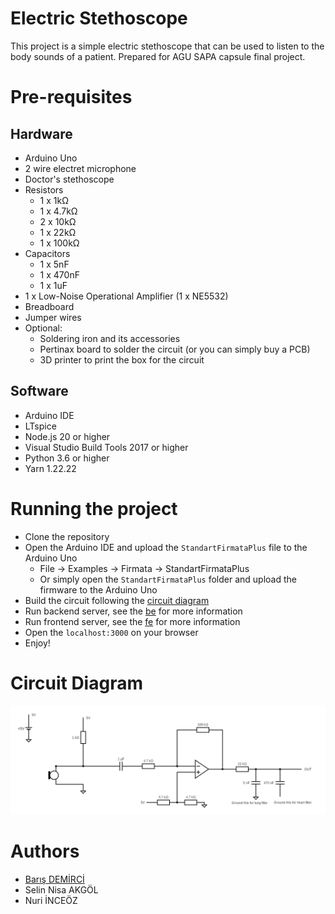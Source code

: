 # Electric Stethoscope

This project is a simple electric stethoscope that can be used to listen to the body sounds of a patient. Prepared for AGU SAPA capsule final project.

# Pre-requisites

## Hardware
- Arduino Uno
- 2 wire electret microphone
- Doctor's stethoscope
- Resistors
    - 1 x 1kΩ
    - 1 x 4.7kΩ
    - 2 x 10kΩ
    - 1 x 22kΩ
    - 1 x 100kΩ
- Capacitors
    - 1 x 5nF
    - 1 x 470nF
    - 1 x 1uF
- 1 x Low-Noise Operational Amplifier (1 x NE5532)
- Breadboard
- Jumper wires
- Optional:
    - Soldering iron and its accessories
    - Pertinax board to solder the circuit (or you can simply buy a PCB)
    - 3D printer to print the box for the circuit

## Software
- Arduino IDE
- LTspice
- Node.js 20 or higher
- Visual Studio Build Tools 2017 or higher
- Python 3.6 or higher
- Yarn 1.22.22

# Running the project
- Clone the repository
- Open the Arduino IDE and upload the `StandartFirmataPlus` file to the Arduino Uno
    - File -> Examples -> Firmata -> StandartFirmataPlus
    - Or simply open the `StandartFirmataPlus` folder and upload the firmware to the Arduino Uno
- Build the circuit following the [circuit diagram](https://crcit.net/c/c403772aff41427b846746d022f3cfba)
- Run backend server, see the [be](be/README.md) for more information
- Run frontend server, see the [fe](fe/README.md) for more information
- Open the `localhost:3000` on your browser
- Enjoy!

# Circuit Diagram
![Circuit Diagram](circuit_diagram.png)

# Authors
- [Barış DEMİRCİ](hi@338.rocks)
- Selin Nisa AKGÖL
- Nuri İNCEÖZ
